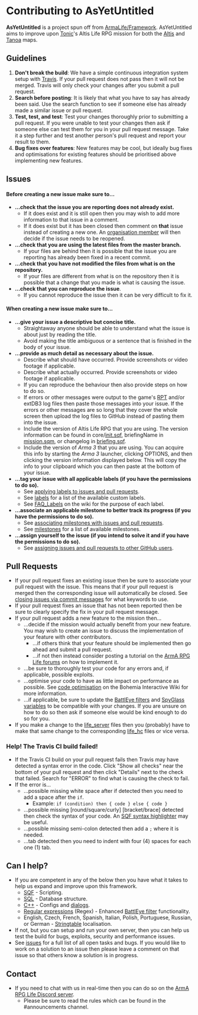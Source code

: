 Contributing to AsYetUntitled
=======================

**AsYetUntitled** is a project spun off from [ArmaLife/Framework](https://github.com/ArmaLife/Framework). AsYetUntitled aims to improve upon [Tonic](https://github.com/TAWTonic)'s Altis Life RPG mission for both the [Altis](https://arma3.com/features/terrain) and [Tanoa](https://arma3.com/apex) maps. 

## Guidelines

1. **Don't break the build**: We have a simple continuous integration system setup with [Travis](https://travis-ci.org/AsYetUntitled/Framework). If your pull request does not pass then it will not be merged. Travis will only check your changes after you submit a pull request. 
2. **Search before posting**: It is likely that what you have to say has already been said. Use the search function to see if someone else has already made a similar issue or pull request. 
3. **Test, test, and test**: Test your changes thoroughly prior to submitting a pull request. If you were unable to test your changes then ask if someone else can test them for you in your pull request message. Take it a step further and test another person's pull request and report your result to them. 
4. **Bug fixes over features**: New features may be cool, but ideally bug fixes and optimisations for existing features should be prioritised above implementing new features. 

## Issues
#### Before creating a new issue make sure to... 
* **...check that the issue you are reporting does not already exist.** 
  * If it does exist and it is still open then you may wish to add more information to that issue in a comment. 
  * If it does exist but it has been closed then comment on **that** issue instead of creating a new one. An [organisation member](https://github.com/AsYetUntitled) will then decide if the issue needs to be reopened. 
* **...check that you are using the latest files from the master branch.** 
  * If your files are behind then it is possible that the issue you are reporting has already been fixed in a recent commit. 
* **...check that you have not modified the files from what is on the repository.** 
  * If your files are different from what is on the repository then it is possible that a change that you made is what is causing the issue. 
* **...check that you can reproduce the issue**. 
  * If you cannot reproduce the issue then it can be very difficult to fix it. 

#### When creating a new issue make sure to... 
* **...give your issue a descriptive but concise title.** 
  * Straightaway anyone should be able to understand what the issue is about just by reading the title. 
  * Avoid making the title ambiguous or a sentence that is finished in the body of your issue. 
* **...provide as much detail as necessary about the issue.** 
  * Describe what should have occurred. Provide screenshots or video footage if applicable. 
  * Describe what actually occurred. Provide screenshots or video footage if applicable. 
  * If you can reproduce the behaviour then also provide steps on how to do so. 
  * If errors or other messages were output to the game's [RPT](https://community.bistudio.com/wiki/Crash_Files) and/or extDB3 log files then paste those messages into your issue. If the errors or other messages are so long that they cover the whole screen then upload the log files to GitHub instead of pasting them into the issue. 
  * Include the version of Altis Life RPG that you are using. The version information can be found in core/[init.sqf](https://github.com/AsYetUntitled/Framework/blob/master/Altis_Life.Altis/core/init.sqf), briefingName in [mission.sqm](https://github.com/AsYetUntitled/Framework/tree/master/SQMs), or changelog in [briefing.sqf](https://github.com/AsYetUntitled/Framework/blob/master/Altis_Life.Altis/briefing.sqf). 
  * Include the version of *Arma 3* that you are using. You can acquire this info by starting the *Arma 3* launcher, clicking OPTIONS, and then clicking the version information displayed below. This will copy the info to your clipboard which you can then paste at the bottom of your issue. 
* **...tag your issue with all applicable labels (if you have the permissions to do so).** 
  * See [applying labels to issues and pull requests](https://help.github.com/articles/applying-labels-to-issues-and-pull-requests/). 
  * See [labels](https://github.com/AsYetUntitled/Framework/labels) for a list of the available custom labels. 
  * See [FAQ_Labels](https://github.com/AsYetUntitled/Framework/wiki/FAQ_Labels) on the wiki for the purpose of each label. 
* **...associate an applicable milestone to better track its progress (if you have the permissions to do so).** 
  * See [associating milestones with issues and pull requests](https://help.github.com/articles/associating-milestones-with-issues-and-pull-requests/). 
  * See [milestones](https://github.com/AsYetUntitled/Framework/milestones) for a list of available milestones. 
* **...assign yourself to the issue (if you intend to solve it and if you have the permissions to do so).** 
  * See [assigning issues and pull requests to other GitHub users](https://help.github.com/articles/assigning-issues-and-pull-requests-to-other-github-users/). 

## Pull Requests
* If your pull request fixes an existing issue then be sure to associate your pull request with the issue. This means that if your pull request is merged then the corresponding issue will automatically be closed. See [closing issues via commit messages](https://help.github.com/articles/closing-issues-via-commit-messages/) for what keywords to use. 
* If your pull request fixes an issue that has not been reported then be sure to clearly specify the fix in your pull request message. 
* If your pull request adds a new feature to the mission then...
  * ...decide if the mission would actually benefit from your new feature. You may wish to create an issue to discuss the implementation of your feature with other contributors. 
    * ...if others think that your feature should be implemented then go ahead and submit a pull request. 
    * ...if not then instead consider posting a tutorial on the [ArmA RPG Life forums](https://armarpglife.com/forums/) on how to implement it. 
  * ...be sure to thoroughly test your code for any errors and, if applicable, possible exploits. 
  * ...optimise your code to have as little impact on performance as possible. See [code optimisation](https://community.bistudio.com/wiki/Code_Optimisation) on the Bohemia Interactive Wiki for more information. 
  * ...if applicable, be sure to update the [BattlEye filters](https://github.com/AsYetUntitled/Framework/tree/master/BEFilters) and [SpyGlass variables](https://github.com/AsYetUntitled/Framework/blob/master/Altis_Life.Altis/config/Config_SpyGlass.hpp) to be compatible with your changes. If you are unsure on how to do so then ask if someone else would be kind enough to do so for you. 
* If you make a change to the [life_server](https://github.com/AsYetUntitled/Framework/tree/master/life_server) files then you (probably) have to make that same change to the corresponding [life_hc](https://github.com/AsYetUntitled/Framework/tree/master/life_hc) files or vice versa. 

### Help! The Travis CI build failed!
* If the Travis CI build on your pull request fails then Travis may have detected a syntax error in the code. Click "Show all checks" near the bottom of your pull request and then click "Details" next to the check that failed. Search for "ERROR" to find what is causing the check to fail. 
* If the error is...
  * ...possible missing white space after if detected then you need to add a space after the `if`. 
    * Example: `if (condition) then { code } else { code }`
  * ...possible missing [round/square/curly] [bracket/brace] detected then check the syntax of your code. An [SQF syntax highlighter](https://www.google.com.au/search?q=SQF+syntax+highlighter&rlz=1C1ASRM_enAU584AU584&oq=SQF+syntax+highlighter&aqs=chrome..69i57.620j0j7&sourceid=chrome&ie=UTF-8) may be useful. 
  * ...possible missing semi-colon detected then add a `;` where it is needed. 
  * ...tab detected then you need to indent with four (4) spaces for each one (1) tab. 

## Can I help?
* If you are competent in any of the below then you have what it takes to help us expand and improve upon this framework. 
  * [SQF](https://community.bistudio.com/wiki/SQF_syntax) - Scripting. 
  * [SQL](https://en.wikipedia.org/wiki/SQL) - Database structure. 
  * [C++](https://en.wikipedia.org/wiki/C%2B%2B) - Configs and [dialogs](https://community.bistudio.com/wiki/Dialog_Control). 
  * [Regular expressions](http://www.regular-expressions.info/) (Regex) - Enhanced [BattlEye filter](https://github.com/AsYetUntitled/Framework/tree/master/BEFilters) functionality. 
  * English, Czech, French, Spanish, Italian, Polish, Portuguese, Russian, or German - [Stringtable](https://community.bistudio.com/wiki/Stringtable.xml) localisation. 
* If not, but you can setup and run your own server, then you can help us test the build for bugs, exploits, security and performance issues. 
* See [issues](https://github.com/AsYetUntitled/Framework/issues) for a full list of all open tasks and bugs. If you would like to work on a solution to an issue then please leave a comment on that issue so that others know a solution is in progress. 

## Contact
* If you need to chat with us in real-time then you can do so on the [ArmA RPG Life Discord server](https://discord.gg/EaB7Jgw). 
  * Please be sure to read the rules which can be found in the #announcements channel. 

